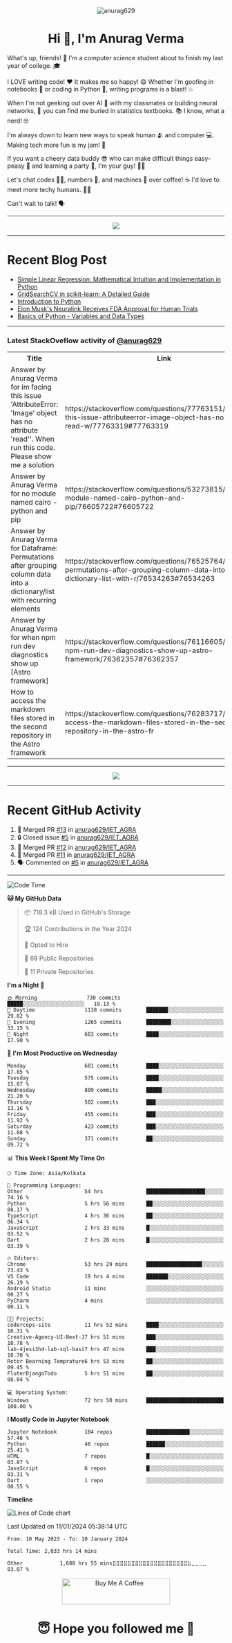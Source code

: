 

<p align="center"> <img src="https://komarev.com/ghpvc/?username=anurag629&label=Profile%20views&color=0e75b6&style=flat" alt="anurag629" /> </p>

<h1 align="center">Hi 👋, I'm Anurag Verma</h1>

What's up, friends! 👋 I'm a computer science student about to finish my last year of college. 🎓

I LOVE writing code! ❤️ It makes me so happy! 😄 Whether I'm goofing in notebooks 📓 or coding in Python 🐍, writing programs is a blast! 💥

When I'm not geeking out over AI 🤖 with my classmates or building neural networks, 🧠 you can find me buried in statistics textbooks. 📚 I know, what a nerd! 🤓

I'm always down to learn new ways to speak human 🫂 and computer 💻. Making tech more fun is my jam! 🍇

If you want a cheery data buddy 😎 who can make difficult things easy-peasy 🥝 and learning a party 🎉, I'm your guy! 🙋‍♂️

Let's chat codes 👨‍💻, numbers 🧮, and machines 🤖 over coffee! ☕ I'd love to meet more techy humans. 💁‍♂️

Can't wait to talk! 🗣️

---

<p align="center">
  <img src="https://spotify-github-profile.vercel.app/api/view.svg?uid=mwvywke3fo2gajpenodnmobfh&cover_image=true&theme=default&show_offline=false&background_color=121212&interchange=false&bar_color=53b14f&bar_color_cover=true">
</p>

---

# Recent Blog Post

<!-- BLOG-POST-LIST:START -->
- [Simple Linear Regression: Mathematical Intuition and Implementation in Python](https://codercops.tech/blog/machine-learning-algorithms/simple-linear-regression-mathematical-intuation)
- [GridSearchCV in scikit-learn: A Detailed Guide](https://codercops.tech/blog/gridsearchcv-in-scikit-learn-a-detailed-guide)
- [Introduction to Python](https://codercops.tech/blog/python-tutorial/introduction-to-python)
- [Elon Musk&#39;s Neuralink Receives FDA Approval for Human Trials](https://codercops.tech/blog/elon-musks-neuralink-receives-fda-approval-for-human-trials)
- [Basics of Python - Variables and Data Types](https://codercops.tech/blog/python-basics-of-python-variables-and-data-types)
<!-- BLOG-POST-LIST:END -->

---

### Latest StackOveflow activity of [@anurag629](https://github.com/anurag629)
<table>
  <tr><th>Title</th><th>Link</th></tr>
  <!-- STACKOVERFLOW:START --><tr><td>Answer by Anurag Verma for im facing this issue &#39;AttributeError: &#39;Image&#39; object has no attribute &#39;read&#39;&#39;. When run this code. Please show me a solution</td><td>https://stackoverflow.com/questions/77763151/im-facing-this-issue-attributeerror-image-object-has-no-attribute-read-w/77763319#77763319</td></tr><tr><td>Answer by Anurag Verma for no module named cairo - python and pip</td><td>https://stackoverflow.com/questions/53273815/no-module-named-cairo-python-and-pip/76605722#76605722</td></tr><tr><td>Answer by Anurag Verma for Dataframe: Permutations after grouping column data into a dictionary/list with recurring elements</td><td>https://stackoverflow.com/questions/76525764/dataframe-permutations-after-grouping-column-data-into-a-dictionary-list-with-r/76534263#76534263</td></tr><tr><td>Answer by Anurag Verma for when npm run dev diagnostics show up [Astro framework]</td><td>https://stackoverflow.com/questions/76116605/when-npm-run-dev-diagnostics-show-up-astro-framework/76362357#76362357</td></tr><tr><td>How to access the markdown files stored in the second repository in the Astro framework</td><td>https://stackoverflow.com/questions/76283717/how-to-access-the-markdown-files-stored-in-the-second-repository-in-the-astro-fr</td></tr><!-- STACKOVERFLOW:END -->
</table>

---

<p align="center">
  <img alig src="https://github-profile-trophy.vercel.app/?username=anurag629&theme=onedark&column=-1" />
</p>

---

# Recent GitHub Activity
<!--START_SECTION:activity-->
1. 🎉 Merged PR [#13](https://github.com/anurag629/IET_AGRA/pull/13) in [anurag629/IET_AGRA](https://github.com/anurag629/IET_AGRA)
2. 🔒 Closed issue [#5](https://github.com/anurag629/IET_AGRA/issues/5) in [anurag629/IET_AGRA](https://github.com/anurag629/IET_AGRA)
3. 🎉 Merged PR [#12](https://github.com/anurag629/IET_AGRA/pull/12) in [anurag629/IET_AGRA](https://github.com/anurag629/IET_AGRA)
4. 🎉 Merged PR [#11](https://github.com/anurag629/IET_AGRA/pull/11) in [anurag629/IET_AGRA](https://github.com/anurag629/IET_AGRA)
5. 🗣 Commented on [#5](https://github.com/anurag629/IET_AGRA/issues/5#issuecomment-1854540580) in [anurag629/IET_AGRA](https://github.com/anurag629/IET_AGRA)
<!--END_SECTION:activity-->

---

<!--START_SECTION:waka-->
![Code Time](http://img.shields.io/badge/Code%20Time-2%2C035%20hrs%2053%20mins-blue)

**🐱 My GitHub Data** 

> 📦 718.3 kB Used in GitHub's Storage 
 > 
> 🏆 124 Contributions in the Year 2024
 > 
> 💼 Opted to Hire
 > 
> 📜 69 Public Repositories 
 > 
> 🔑 11 Private Repositories 
 > 
**I'm a Night 🦉** 

```text
🌞 Morning                730 commits         █████░░░░░░░░░░░░░░░░░░░░   19.13 % 
🌆 Daytime                1138 commits        ███████░░░░░░░░░░░░░░░░░░   29.82 % 
🌃 Evening                1265 commits        ████████░░░░░░░░░░░░░░░░░   33.15 % 
🌙 Night                  683 commits         ████░░░░░░░░░░░░░░░░░░░░░   17.90 % 
```
📅 **I'm Most Productive on Wednesday** 

```text
Monday                   681 commits         ████░░░░░░░░░░░░░░░░░░░░░   17.85 % 
Tuesday                  575 commits         ████░░░░░░░░░░░░░░░░░░░░░   15.07 % 
Wednesday                809 commits         █████░░░░░░░░░░░░░░░░░░░░   21.20 % 
Thursday                 502 commits         ███░░░░░░░░░░░░░░░░░░░░░░   13.16 % 
Friday                   455 commits         ███░░░░░░░░░░░░░░░░░░░░░░   11.92 % 
Saturday                 423 commits         ███░░░░░░░░░░░░░░░░░░░░░░   11.08 % 
Sunday                   371 commits         ██░░░░░░░░░░░░░░░░░░░░░░░   09.72 % 
```


📊 **This Week I Spent My Time On** 

```text
🕑︎ Time Zone: Asia/Kolkata

💬 Programming Languages: 
Other                    54 hrs              ███████████████████░░░░░░   74.16 % 
Python                   5 hrs 56 mins       ██░░░░░░░░░░░░░░░░░░░░░░░   08.17 % 
TypeScript               4 hrs 36 mins       ██░░░░░░░░░░░░░░░░░░░░░░░   06.34 % 
JavaScript               2 hrs 33 mins       █░░░░░░░░░░░░░░░░░░░░░░░░   03.52 % 
Dart                     2 hrs 28 mins       █░░░░░░░░░░░░░░░░░░░░░░░░   03.39 % 

🔥 Editors: 
Chrome                   53 hrs 29 mins      ██████████████████░░░░░░░   73.43 % 
VS Code                  19 hrs 4 mins       ███████░░░░░░░░░░░░░░░░░░   26.19 % 
Android Studio           11 mins             ░░░░░░░░░░░░░░░░░░░░░░░░░   00.27 % 
PyCharm                  4 mins              ░░░░░░░░░░░░░░░░░░░░░░░░░   00.11 % 

🐱‍💻 Projects: 
codercops-site           11 hrs 52 mins      ████░░░░░░░░░░░░░░░░░░░░░   16.31 % 
Creative-Agency-UI-Next-J7 hrs 51 mins       ███░░░░░░░░░░░░░░░░░░░░░░   10.78 % 
lab-4jesi3h4-lab-sql-basi7 hrs 47 mins       ███░░░░░░░░░░░░░░░░░░░░░░   10.70 % 
Rotor Bearning Temprature6 hrs 53 mins       ██░░░░░░░░░░░░░░░░░░░░░░░   09.45 % 
FluterDjangoTodo         5 hrs 51 mins       ██░░░░░░░░░░░░░░░░░░░░░░░   08.04 % 

💻 Operating System: 
Windows                  72 hrs 50 mins      █████████████████████████   100.00 % 
```

**I Mostly Code in Jupyter Notebook** 

```text
Jupyter Notebook         104 repos           ██████████████░░░░░░░░░░░   57.46 % 
Python                   46 repos            ██████░░░░░░░░░░░░░░░░░░░   25.41 % 
HTML                     7 repos             █░░░░░░░░░░░░░░░░░░░░░░░░   03.87 % 
JavaScript               6 repos             █░░░░░░░░░░░░░░░░░░░░░░░░   03.31 % 
Dart                     1 repo              ░░░░░░░░░░░░░░░░░░░░░░░░░   00.55 % 
```



**Timeline**

![Lines of Code chart](https://raw.githubusercontent.com/anurag629/anurag629/main/assets/bar_graph.png)


 Last Updated on 11/01/2024 05:38:14 UTC
<!--END_SECTION:waka-->

<!--START_SECTION:waka-simple-->

```text
From: 10 May 2023 - To: 10 January 2024

Total Time: 2,033 hrs 14 mins

Other            1,688 hrs 55 mins⣿⣿⣿⣿⣿⣿⣿⣿⣿⣿⣿⣿⣿⣿⣿⣿⣿⣿⣿⣿⣷⣀⣀⣀⣀   83.07 %
```

<!--END_SECTION:waka-simple-->

<p align="center"> 
<a href="https://www.buymeacoffee.com/anurag629" target="_blank"><img src="https://cdn.buymeacoffee.com/buttons/default-orange.png" alt="Buy Me A Coffee" height="60" width="250"></a>
</p>


<h1 align="center"> 😇 Hope you followed me 🥰  </h1>
